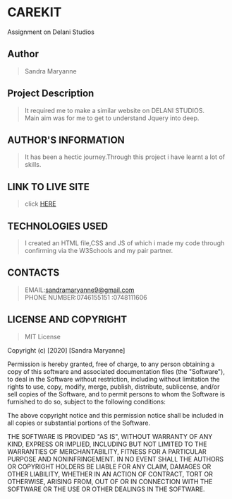 # CAREKIT
Assignment on Delani Studios
 
  ## Author
 > Sandra Maryanne
 
 ## Project Description
 > It required me to make a similar website on DELANI STUDIOS.<br>
 > Main aim was for me to get to understand Jquery into deep.
 
 ## AUTHOR'S INFORMATION
 > It has been a hectic journey.Through this project i have learnt a lot of skills.
 
 ## LINK TO LIVE SITE
 > click [HERE](https://lukindosandra.github.io/carekit/)
 
 ## TECHNOLOGIES USED
 > I created an HTML file,CSS and JS of which i made my code through confirming via the W3Schools and my pair partner.
 
 ## CONTACTS
 > EMAIL:sandramaryanne9@gmail.com<br>
 > PHONE NUMBER:0746155151
               :0748111606
               
 ## LICENSE AND COPYRIGHT
 > MIT License
 
 Copyright (c) [2020] [Sandra Maryanne]

Permission is hereby granted, free of charge, to any person obtaining a copy
of this software and associated documentation files (the "Software"), to deal
in the Software without restriction, including without limitation the rights
to use, copy, modify, merge, publish, distribute, sublicense, and/or sell
copies of the Software, and to permit persons to whom the Software is
furnished to do so, subject to the following conditions:

The above copyright notice and this permission notice shall be included in all
copies or substantial portions of the Software.

THE SOFTWARE IS PROVIDED "AS IS", WITHOUT WARRANTY OF ANY KIND, EXPRESS OR
IMPLIED, INCLUDING BUT NOT LIMITED TO THE WARRANTIES OF MERCHANTABILITY,
FITNESS FOR A PARTICULAR PURPOSE AND NONINFRINGEMENT. IN NO EVENT SHALL THE
AUTHORS OR COPYRIGHT HOLDERS BE LIABLE FOR ANY CLAIM, DAMAGES OR OTHER
LIABILITY, WHETHER IN AN ACTION OF CONTRACT, TORT OR OTHERWISE, ARISING FROM,
OUT OF OR IN CONNECTION WITH THE SOFTWARE OR THE USE OR OTHER DEALINGS IN THE
SOFTWARE.
 
